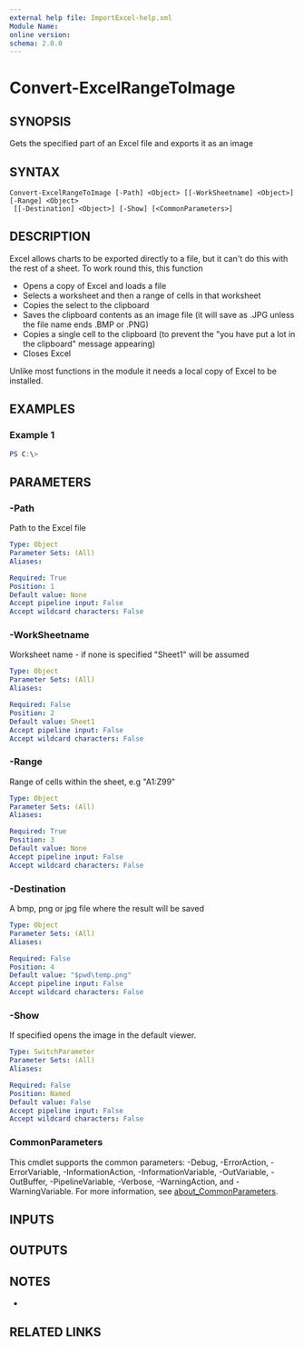 ```yaml
---
external help file: ImportExcel-help.xml
Module Name:
online version:
schema: 2.0.0
---
```


# Convert-ExcelRangeToImage

## SYNOPSIS
Gets the specified part of an Excel file and exports it as an image

## SYNTAX

```
Convert-ExcelRangeToImage [-Path] <Object> [[-WorkSheetname] <Object>] [-Range] <Object>
 [[-Destination] <Object>] [-Show] [<CommonParameters>]
```

## DESCRIPTION
Excel allows charts to be exported directly to a file, but it can't do this with the rest of a sheet.
To work round this, this function

* Opens a copy of Excel and loads a file
* Selects a worksheet and then a range of cells in that worksheet
* Copies the select to the clipboard
* Saves the clipboard contents as an image file (it will save as .JPG unless the file name ends .BMP or .PNG)
* Copies a single cell to the clipboard (to prevent the "you have put a lot in the clipboard" message appearing)
* Closes Excel

Unlike most functions in the module it needs a local copy of Excel to be installed.

## EXAMPLES

### Example 1
```powershell
PS C:\> 
```



## PARAMETERS

### -Path
Path to the Excel file

```yaml
Type: Object
Parameter Sets: (All)
Aliases:

Required: True
Position: 1
Default value: None
Accept pipeline input: False
Accept wildcard characters: False
```

### -WorkSheetname
Worksheet name - if none is specified "Sheet1" will be assumed

```yaml
Type: Object
Parameter Sets: (All)
Aliases:

Required: False
Position: 2
Default value: Sheet1
Accept pipeline input: False
Accept wildcard characters: False
```

### -Range
Range of cells within the sheet, e.g "A1:Z99"

```yaml
Type: Object
Parameter Sets: (All)
Aliases:

Required: True
Position: 3
Default value: None
Accept pipeline input: False
Accept wildcard characters: False
```

### -Destination
A bmp, png or jpg file where the result will be saved

```yaml
Type: Object
Parameter Sets: (All)
Aliases:

Required: False
Position: 4
Default value: "$pwd\temp.png"
Accept pipeline input: False
Accept wildcard characters: False
```

### -Show
If specified opens the image in the default viewer.

```yaml
Type: SwitchParameter
Parameter Sets: (All)
Aliases:

Required: False
Position: Named
Default value: False
Accept pipeline input: False
Accept wildcard characters: False
```

### CommonParameters
This cmdlet supports the common parameters: -Debug, -ErrorAction, -ErrorVariable, -InformationAction, -InformationVariable, -OutVariable, -OutBuffer, -PipelineVariable, -Verbose, -WarningAction, and -WarningVariable. For more information, see [about_CommonParameters](http://go.microsoft.com/fwlink/?LinkID=113216).

## INPUTS

## OUTPUTS

## NOTES
*

## RELATED LINKS
